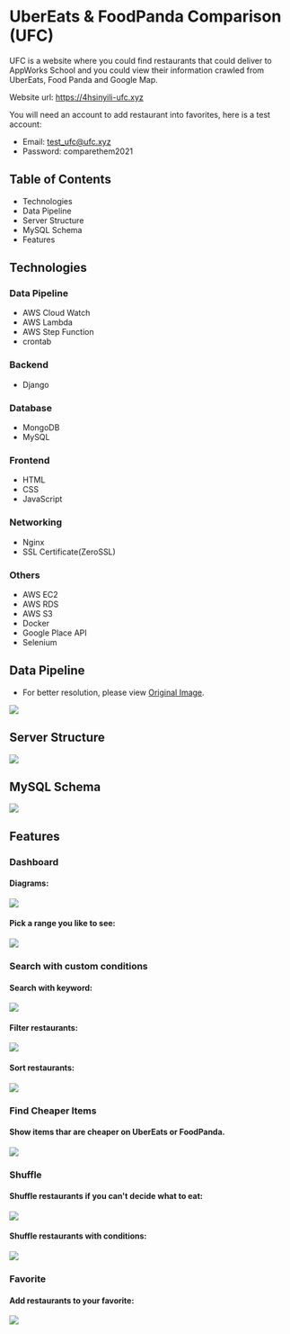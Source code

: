 # UberEats & FoodPanda Comparison (UFC)

UFC is a website where you could find restaurants that could deliver to AppWorks School and you could view their information crawled from UberEats, Food Panda and Google Map.

Website url: https://4hsinyili-ufc.xyz

You will need an account to add restaurant into favorites, here is a test account:
* Email: test_ufc@ufc.xyz
* Password: comparethem2021

## Table of Contents
* Technologies
* Data Pipeline
* Server Structure
* MySQL Schema
* Features

## Technologies
### Data Pipeline
* AWS Cloud Watch
* AWS Lambda
* AWS Step Function
* crontab

### Backend
* Django

### Database
* MongoDB
* MySQL

### Frontend
* HTML
* CSS
* JavaScript

### Networking
* Nginx
* SSL Certificate(ZeroSSL)

### Others
* AWS EC2
* AWS RDS
* AWS S3
* Docker
* Google Place API
* Selenium


## Data Pipeline
* For better resolution, please view [Original Image](https://appworks-school-hsinyili.s3.ap-northeast-1.amazonaws.com/UFC_Data_Pipeline.png).

![](https://appworks-school-hsinyili.s3.ap-northeast-1.amazonaws.com/UFC_Data_Pipeline.png)

## Server Structure
![](ReadmeMaterial/Server_Structure.png)
## MySQL Schema
![](ReadmeMaterial/MySQL_Schema.png)
## Features
### Dashboard
#### Diagrams:

![](ReadmeMaterial/dashboard_view.gif)

#### Pick a range you like to see:

![](ReadmeMaterial/dashboard_pick_date_range.gif)

### Search with custom conditions

#### Search with keyword:

![](ReadmeMaterial/dinerlist_search_keyword.gif)

#### Filter restaurants:

![](ReadmeMaterial/dinerlist_filter.gif)

#### Sort restaurants:

![](ReadmeMaterial/dinerlist_sort.gif)

### Find Cheaper Items
#### Show items thar are cheaper on UberEats or FoodPanda.

![](ReadmeMaterial/dinerinfo_cheaper.gif)

### Shuffle
#### Shuffle restaurants if you can't decide what to eat:

![](ReadmeMaterial/dinerlist_shuffle.gif)

#### Shuffle restaurants with conditions:
![](ReadmeMaterial/dinerlist_shuffle_with_condition.gif)
### Favorite
#### Add restaurants to your favorite:

![](ReadmeMaterial/favorite.gif)